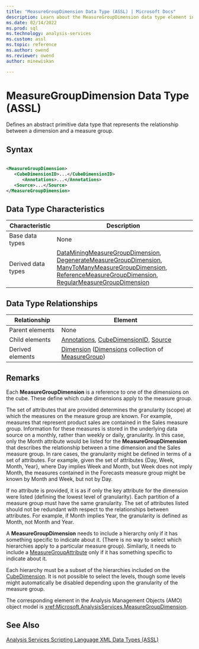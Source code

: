 ```yaml
---
title: "MeasureGroupDimension Data Type (ASSL) | Microsoft Docs"
description: Learn about the MeasureGroupDimension data type element in the Analysis Services Scripting Language (ASSL) schema.
ms.date: 02/14/2022
ms.prod: sql
ms.technology: analysis-services
ms.custom: assl
ms.topic: reference
ms.author: owend
ms.reviewer: owend
author: minewiskan

---
```

# MeasureGroupDimension Data Type (ASSL)

  Defines an abstract primitive data type that represents the relationship between a dimension and a measure group.  
  
## Syntax  
  
```xml  
  
<MeasureGroupDimension>  
   <CubeDimensionID>...</CubeDimensionID>  
      <Annotations>...</Annotations>  
   <Source>...</Source>  
</MeasureGroupDimension>  
```  
  
## Data Type Characteristics  
  
|Characteristic|Description|  
|--------------------|-----------------|  
|Base data types|None|  
|Derived data types|[DataMiningMeasureGroupDimension](dataminingmeasuregroupdimension-data-type-assl.md), [DegenerateMeasureGroupDimension](degeneratemeasuregroupdimension-data-type-assl.md), [ManyToManyMeasureGroupDimension](manytomanymeasuregroupdimension-data-type-assl.md), [ReferenceMeasureGroupDimension](referencemeasuregroupdimension-data-type-assl.md), [RegularMeasureGroupDimension](regularmeasuregroupdimension-data-type-assl.md)|  
  
## Data Type Relationships  
  
|Relationship|Element|  
|------------------|-------------|  
|Parent elements|None|  
|Child elements|[Annotations](../collections/annotations-element-assl.md), [CubeDimensionID](../properties/cubedimensionid-element-assl.md), [Source](../properties/source-element-binding-assl.md)|  
|Derived elements|[Dimension](../objects/dimension-element-assl.md) ([Dimensions](../collections/dimensions-element-assl.md) collection of [MeasureGroup](../objects/measuregroup-element-assl.md))|  
  
## Remarks  
 Each **MeasureGroupDimension** is a reference to one of the dimensions on the cube. These define which cube dimensions apply to the measure group.  
  
 The set of attributes that are provided determines the granularity (scope) at which the measures on the measure group are known. For example, measures that represent product sales are contained in the Sales measure group. Information for these measures is stored in the underlying data source on a monthly, rather than weekly or daily, granularity. In this case, only the Month attribute would be listed for the **MeasureGroupDimension** that describes the relationship between a time dimension and the Sales measure group. In rare cases, the granularity might be defined in terms of a set of attributes. For example, given the set of attributes {Day, Week, Month, Year}, where Day implies Week and Month, but Week does not imply Month, the measures contained in the Forecasts measure group might be known by Month and Week, but not by Day.  
  
 If no attribute is provided, it is as if only the key attribute for the dimension were listed (defining the lowest level of granularity). Each partition of a measure group must have the same granularity. The set of attributes listed should not be redundant with respect to the relationships between attributes. For example, if Month implies Year, the granularity is defined as Month, not Month and Year.  
  
 A **MeasureGroupDimension** needs to include a hierarchy only if it has something specific to indicate about it. (There is no way to select which hierarchies apply to a particular measure group). Similarly, it needs to include a [MeasureGroupAttribute](measuregroupattribute-data-type-assl.md) only if it has something specific to indicate about it.  
  
 Each hierarchy must be a subset of the hierarchies included on the [CubeDimension](cubedimension-data-type-assl.md). It is not possible to select the levels, though some levels might automatically be disabled depending upon the granularity of the measure group.  
  
 The corresponding element in the Analysis Management Objects (AMO) object model is <xref:Microsoft.AnalysisServices.MeasureGroupDimension>.  
  
## See Also  
 [Analysis Services Scripting Language XML Data Types &#40;ASSL&#41;](analysis-services-scripting-language-xml-data-types-assl.md)  
  
  
